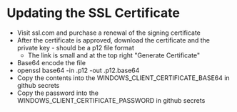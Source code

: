 # Updating the SSL Certificate

- Visit ssl.com and purchase a renewal of the signing certificate
- After the certificate is approved, download the certificate and the private key - should be a p12 file format
  - The link is small and at the top right "Generate Certificate"
- Base64 encode the file
 - openssl base64 -in <filename>.p12 -out <filename>.p12.base64
- Copy the contents into the WINDOWS_CLIENT_CERTIFICATE_BASE64 in github secrets
- Copy the password into the WINDOWS_CLIENT_CERTIFICATE_PASSWORD in github secrets


